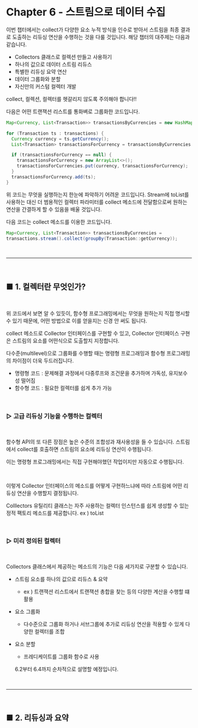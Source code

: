 # Chapter 6 - 스트림으로 데이터 수집

이번 챕터에서는 collect가 다양한 요소 누적 방식을 인수로 받아서 스트림을 최종 결과로 도출하는 리듀싱 연산을 수행하는 것을 다룰 것입니다. 해당 챕터의 대주제는 다음과 같습니다.

- Collectors 클래스로 컬렉션 만들고 사용하기
- 하나의 값으로 데이터 스트림 리듀스
- 특별한 리듀싱 요약 연산
- 데이터 그룹화와 분할
- 자신만의 커스텀 컬렉터 개발

collect, 컬렉션, 컬렉터를 헷갈리지 않도록 주의해야 합니다!!

다음은 어떤 트랜잭션 리스트를 통화벼로 그룹화한 코드입니다.

```java
Map<Currency, List<Transaction>> transactionsByCurrencies = new HashMap<>();

for (Transaction ts : transactions) {
  Currency currency = ts.getCurrency();
  List<Transaction> transactionsForCurrency = transactionsByCurrencies.get(currency);

  if (transactionsForCurrency == null) {
    transactionsForCurrency = new ArrayList<>();
    transactionsForCurrencies.put(currency, transactionsForCurrency);
  }
  transactionsForCurrency.add(ts);
}
```

위 코드는 무엇을 실행하는지 한눈에 파악하기 어려운 코드입니다. Stream에 toList를 사용하는 대신 더 범용적인 컬렉터 파라미터를 collect 메소드에 전달함으로써 원하는 연산을 간결하게 할 수 있음을 배울 것입니다.

다음 코드는 collect 메소드를 이용한 코드입니다.

```java
Map<Currency, List<Transaction>> transactionsByCurrencies =
transactions.stream().collect(groupBy(Transaction::getCurrency));
```

<br>
<hr>
<br>

## ■ 1. 컬렉터란 무엇인가?

<br>

위 코드에서 보면 알 수 있듯이, 함수형 프로그래밍에서는 무엇을 원하는지 직접 명시할 수 있기 때문에, 어떤 방법으로 이를 얻을지는 신경 안 써도 됩니다.

collect 메소드로 Collector 인터페이스를 구현할 수 있고, Collector 인터페이스 구현은 스트림의 요소를 어떤식으로 도출할지 지정합니다.

다수준(multilevel)으로 그룹화를 수행할 때는 명령형 프로그래밍과 함수형 프로그래밍의 차이점이 더욱 두드러집니다.

- 명령형 코드 : 문제해결 과정에서 다중루프와 조건문을 추가하며 가독성, 유지보수성 떨어짐
- 함수형 코드 : 필요한 컬렉터를 쉽게 추가 가능

<br>

### ▷ 고급 리듀싱 기능을 수행하는 컬렉터

<br>

함수형 API의 또 다른 장점은 높은 수준의 조합성과 재사용성을 들 수 있습니다. 스트림에서 collect를 호출하면 스트림의 요소에 리듀싱 연산이 수행됩니다.

이는 명령형 프로그래밍에서는 직접 구현해야했던 작업이지만 자동으로 수행됩니다.

<br>

이렇게 Collector 인터페이스의 메소드를 어떻게 구현하느냐에 따라 스트림에 어떤 리듀싱 연산을 수행할지 결정됩니다.

Colllectors 유틸리티 클래스는 자주 사용하는 컬렉터 인스턴스를 쉽게 생성할 수 있는 정적 팩토리 메소드를 제공합니다. ex ) toList

<br>

### ▷ 미리 정의된 컬렉터

<br>

Collectors 클래스에서 제공하는 메소드의 기능은 다음 세가지로 구분할 수 있습니다.

- 스트림 요소를 하나의 값으로 리듀스 & 요약
  - ex ) 트랜잭션 리스트에서 트랜잭션 총합을 찾는 등의 다양한 계산을 수행할 떄 활용
- 요소 그룹화
  - 다수준으로 그룹화 하거나 서브그룹에 추가로 리듀싱 연산을 적용할 수 있게 다양한 컬렉터를 조합
- 요소 분할

  - 프레디케이트를 그룹화 함수로 사용

  6.2부터 6.4까지 순차적으로 설명할 예정입니다.

<br>
<hr>
<br>

## ■ 2. 리듀싱과 요약

<br>
